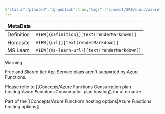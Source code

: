 ```yaml
---
{"status":"planted","dg-publish":true,"tags":["concept/SRE/cloud/azure"],"creation_date":"2024-05-03 23:30","definition":"This is about hosting your function app with dedicated resources in an App Service plan, including in an App Service Environment (ASE).","ms-learn-url":"https://learn.microsoft.com/en-us/azure/azure-functions/dedicated-plan","url":"undefined","permalink":"/concepts/dedicated-hosting-plans-for-azure-functions/","dgPassFrontmatter":true}
---
```


| MetaData   |                                              |
| ---------- | -------------------------------------------- |
| Definition | `VIEW[{definition}][text(renderMarkdown)]`   |
| Homesite   | `VIEW[{url}][text(renderMarkdown)]`          |
| MS Learn   | `VIEW[{ms-learn-url}][text(renderMarkdown)]` |

> [!warning] 
> Free and Shared tier App Service plans aren't supported by Azure Functions.

Please refer to [[Concepts/Azure Functions Consumption plan hosting\|Azure Functions Consumption plan hosting]] for alternative

Part of the [[Concepts/Azure Functions hosting options\|Azure Functions hosting options]]

